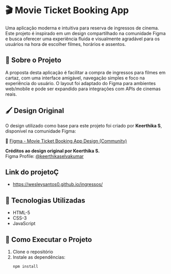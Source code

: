 # 🎬 Movie Ticket Booking App

Uma aplicação moderna e intuitiva para reserva de ingressos de cinema. Este projeto é inspirado em um design compartilhado na comunidade Figma e busca oferecer uma experiência fluida e visualmente agradável para os usuários na hora de escolher filmes, horários e assentos.

## 📱 Sobre o Projeto

A proposta desta aplicação é facilitar a compra de ingressos para filmes em cartaz, com uma interface amigável, navegação simples e foco na experiência do usuário. O layout foi adaptado do Figma para ambientes web/mobile e pode ser expandido para integrações com APIs de cinemas reais.

## 🖌️ Design Original

O design utilizado como base para este projeto foi criado por **Keerthika S**, disponível na comunidade Figma:

🔗 [Figma - Movie Ticket Booking App Design (Community)](https://www.figma.com/design/cmLpSckY7DjcA1ibIKGKZq/Movie-Ticket-Booking-App-Design--Community-?node-id=0-1&p=f&t=xwtglktoJyVQ2pKA-0)

**Créditos ao design original por Keerthika S.**  
Figma Profile: [@keerthikaselvakumar](https://www.figma.com/@keerthikaselvakumar)

## Link do projetoÇ
- https://wesleysantos0.github.io/ingressos/
## 🧰 Tecnologias Utilizadas
- HTML-5
- CSS-3
- JavaScript

## 🚀 Como Executar o Projeto

1. Clone o repositório
2. Instale as dependências:
   ```bash
   npm install
